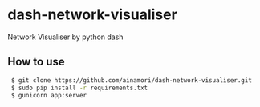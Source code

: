# dash-network-visualiser

Network Visualiser by python dash

## How to use

```bash
 $ git clone https://github.com/ainamori/dash-network-visualiser.git
 $ sudo pip install -r requirements.txt
 $ gunicorn app:server
```
